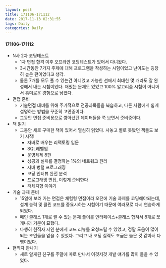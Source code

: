```yaml
---
layout: post
title: 171106-171112
date: 2017-11-13 02:31:55
tags: Daily
categories: Daily
---
```


#### 171106-171112

* N사 2차 코딩테스트
  * 1차 면접 합격 이후 오프라인 코딩테스트가 있어서 다녀왔다.
  * 3시간동안 7가지 주제에 대해 프로그램을 작성하는 시험이었고 난이도는 굉장히 높은 편이었다고 생각.
  * 물론 7개를 모두 풀 수 있는건 아니었고 가능한 선에서 최대한 몇 개라도 잘 완성해서 내는 시험이었다. 재밌는 문제도 있었고 100% 알고리즘 시험이 아니어서 흥미로운 경험으로 남았다.
* 면접 준비
  * 기술면접 대비를 위해 주기적으로 전공과목들을 복습하고, 다른 사람에게 쉽게 설명하는 방법을 꾸준히 고민중이다.
  * 그동안 면접 준비용으로 쌓아놨던 데이터들을 쭉 보면서 준비중이다.
* 책 읽기
  * 그동안 새로 구매한 책이 있어서 열심히 읽었다. 사놓고 별로 못봤던 책들도 보기 시작!
    * 자바로 배우는 리팩토링 입문
    * SQL레벨업
    * 운영체제 8판
    * 성공과 실패를 결정하는 1%의 네트워크 원리
    * 자바 병렬 프로그래밍
    * 코딩 인터뷰 완전 분석
    * 프로그래밍 면접, 이렇게 준비한다
    * 객체지향 이야기
* 기술 과제 준비
  * 15일에 보러 가는 면접은 체험형 면접이라 오전에 기술 과제를 코딩해야되는데, 설계 능력 및 클린 코드를 중요시하는 시험이기 때문에 여러모로 다시 연습하게 되었다.
  * 메인 클래스 1개로 짤 수 있는 문제 풀이를 인터페이스+클래스 합쳐서 8개로 쪼개니까 기분이 묘했다.
  * 다행히 현직자 지인 분에게 코드 리뷰를 요청드릴 수 있었고, 정말 도움이 많이 되는 조언들을 얻을 수 있었다. 그리고 내 코딩 실력도 조금은 늘은 것 같아서 다행이었다.
* 현직자 만나기
  * 새로 알게된 친구를 주말에 따로 만나서 이것저것 개발 얘기를 많이 들을 수 있었다.
